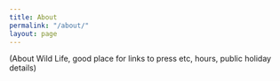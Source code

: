 ```yaml
---
title: About
permalink: "/about/"
layout: page
---
```


(About Wild Life, good place for links to press etc, hours, public holiday details)